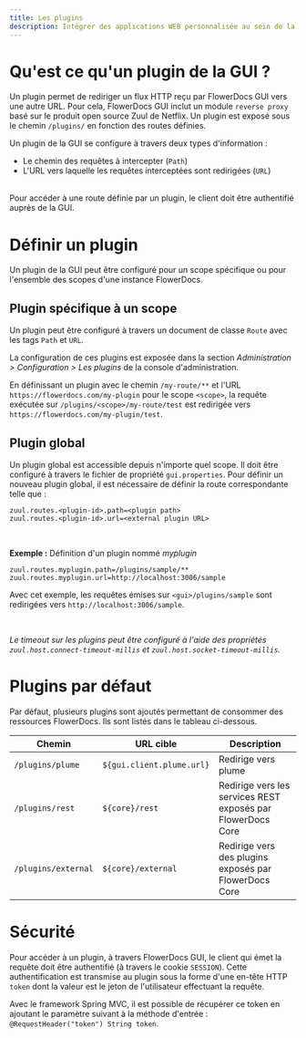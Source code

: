```yaml
---
title: Les plugins
description: Intégrer des applications WEB personnalisée au sein de la GUI.
---
```


# Qu'est ce qu'un plugin de la GUI ? 

Un plugin permet de rediriger un flux HTTP reçu par FlowerDocs GUI vers une autre URL. Pour cela, FlowerDocs GUI inclut un module `reverse proxy` basé sur le produit open source Zuul de Netflix. Un plugin est exposé sous le chemin `/plugins/` en fonction des routes définies.

Un plugin de la GUI se configure à travers deux types d'information : 

* Le chemin des requêtes à intercepter (`Path`)
* L'URL vers laquelle les requêtes interceptées sont redirigées (`URL`)

<br/>
Pour accéder à une route définie par un plugin, le client doit être authentifié auprès de la GUI.


# Définir un plugin

Un plugin de la GUI peut être configuré pour un scope spécifique ou pour l'ensemble des scopes d'une instance FlowerDocs.

## Plugin spécifique à un scope

Un plugin peut être configuré à travers un document de classe `Route` avec les tags `Path` et `URL`.

La configuration de ces plugins est exposée dans la section _Administration > Configuration > Les plugins_ de la console d'administration. 

En définissant un plugin avec le chemin `/my-route/**` et l'URL `https://flowerdocs.com/my-plugin` pour le scope `<scope>`, la requête exécutée sur `/plugins/<scope>/my-route/test` est redirigée vers `https://flowerdocs.com/my-plugin/test`.


## Plugin global

Un plugin global est accessible depuis n'importe quel scope. Il doit être configuré à travers le fichier de propriété `gui.properties`.
Pour définir un nouveau plugin global, il est nécessaire de définir la route correspondante telle que : 

```properties
zuul.routes.<plugin-id>.path=<plugin path>
zuul.routes.<plugin-id>.url=<external plugin URL>
```

<br/>

**Exemple :** Définition d'un plugin nommé *myplugin*

```properties
zuul.routes.myplugin.path=/plugins/sample/**
zuul.routes.myplugin.url=http://localhost:3006/sample
```
Avec cet exemple, les requêtes émises sur `<gui>/plugins/sample` sont redirigées vers `http://localhost:3006/sample`.

<br/>


*Le timeout sur les plugins peut être configuré à l'aide des propriétés `zuul.host.connect-timeout-millis` et `zuul.host.socket-timeout-millis`.*
# Plugins par défaut

Par défaut, plusieurs plugins sont ajoutés permettant de consommer des ressources FlowerDocs. Ils sont listés dans le tableau ci-dessous.

| Chemin | URL cible | Description |
|--------|-----------|-------------|
|`/plugins/plume`|`${gui.client.plume.url}`|Redirige vers plume|
|`/plugins/rest`|`${core}/rest`|Redirige vers les services REST exposés par FlowerDocs Core|
|`/plugins/external`|`${core}/external`|Redirige vers des plugins exposés par FlowerDocs Core|

# Sécurité

Pour accéder à un plugin, à travers FlowerDocs GUI, le client qui émet  la requête doit être authentifié (à travers le cookie `SESSION`). Cette authentification est transmise au plugin sous la forme d'une en-tête HTTP `token` dont la valeur est le jeton de l'utilisateur effectuant la requête.

Avec le framework Spring MVC, il est possible de récupérer ce token en ajoutant le paramètre suivant à la méthode d'entrée : `@RequestHeader("token") String token`.